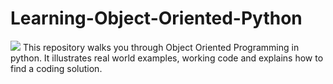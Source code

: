# Learning-Object-Oriented-Python
![](https://www.codetriage.com/josharsh/learning-object-oriented-python/badges/users.svg)
This repository walks you through Object Oriented Programming in python. It illustrates real world examples, working code and explains how to find a coding solution. 

